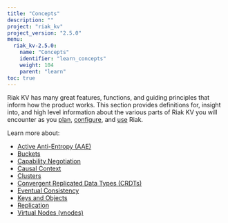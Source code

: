 ```yaml
---
title: "Concepts"
description: ""
project: "riak_kv"
project_version: "2.5.0"
menu:
  riak_kv-2.5.0:
    name: "Concepts"
    identifier: "learn_concepts"
    weight: 104
    parent: "learn"
toc: true
---
```


[concept aae]: /riak/kv/2.5.0/learn/concepts/active-anti-entropy
[concept buckets]: /riak/kv/2.5.0/learn/concepts/buckets
[concept cap neg]: /riak/kv/2.5.0/learn/concepts/capability-negotiation
[concept causal context]: /riak/kv/2.5.0/learn/concepts/causal-context
[concept clusters]: /riak/kv/2.5.0/learn/concepts/clusters
[concept crdts]: /riak/kv/2.5.0/learn/concepts/crdts
[concept eventual consistency]: /riak/kv/2.5.0/learn/concepts/eventual-consistency
[concept keys objects]: /riak/kv/2.5.0/learn/concepts/keys-and-objects
[concept replication]: /riak/kv/2.5.0/learn/concepts/replication
[concept strong consistency]: /riak/kv/2.5.0/using/reference/strong-consistency
[concept vnodes]: /riak/kv/2.5.0/learn/concepts/vnodes
[config index]: /riak/kv/2.5.0/configuring
[plan index]: /riak/kv/2.5.0/setup/planning
[use index]: /riak/kv/2.5.0/using/


Riak KV has many great features, functions, and guiding principles that inform how the product works. This section provides definitions for, insight into, and high level information about the various parts of Riak KV you will encounter as you [plan][plan index], [configure][config index], and [use][use index] Riak.  

Learn more about:

* [Active Anti-Entropy (AAE)][concept aae]
* [Buckets][concept buckets]
* [Capability Negotiation][concept cap neg]
* [Causal Context][concept causal context]
* [Clusters][concept clusters]
* [Convergent Replicated Data Types (CRDTs)][concept crdts]
* [Eventual Consistency][concept eventual consistency]
* [Keys and Objects][concept keys objects]
* [Replication][concept replication]
* [Virtual Nodes (vnodes)][concept vnodes]
